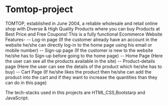 # Tomtop-project
TOMTOP, established in June 2004, a reliable wholesale and retail online shop with Diverse & High Quality Products where you can buy Products at Best Price and Free Coupons! 
This is a fully functional Ecommerce Website 
Features-
-- Log-in page (If the customer already have an account in the website he/she can directly log-in to the home page using his email or mobile number)
-- Sign-up page (If the customer is new to the website he/she has to Sign-up before going to the home page)
-- Home Page (Here the user can see all the products available in the site)
-- Product-details page (Here the user  can see the details of the product which he/she has to buy)
-- Cart Page (If he/she likes the product then he/she can add the product into the cart and if they want to increase the quantities than they can do in this page)


The tech-stacks used in this projects are HTML,CSS,Bootstarp and JavaScript. 
